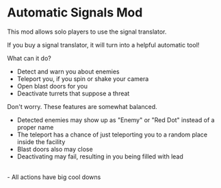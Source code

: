 # Automatic Signals Mod

This mod allows solo players to use the signal translator.<br>

If you buy a signal translator, it will turn into a helpful automatic tool!<br>

What can it do?<br>

- Detect and warn you about enemies<br>
- Teleport you, if you spin or shake your camera<br>
- Open blast doors for you<br>
- Deactivate turrets that suppose a threat<br>

Don't worry. These features are somewhat balanced.<br>

- Detected enemies may show up as "Enemy" or "Red Dot" instead of a proper name<br>
- The teleport has a chance of just teleporting you to a random place inside the facility<br>
- Blast doors also may close<br>
- Deactivating may fail, resulting in you being filled with lead<br>
<br>
- All actions have big cool downs<br>